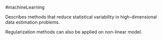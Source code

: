 #machineLearning 

Describes methods that reduce statistical variability in high-dimensional data estimation problems. 

Regularization methods can also be applied on non-linear model.